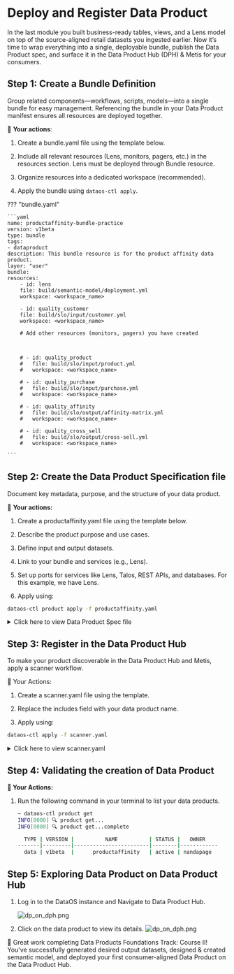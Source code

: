 # Deploy and Register Data Product

In the last module you built business-ready tables, views, and a Lens model on top of the source-aligned retail datasets you ingested earlier.
Now it’s time to wrap everything into a single, deployable bundle, publish the Data Product spec, and surface it in the Data Product Hub (DPH) & Metis for your consumers.

## Step 1: Create a Bundle Definition

Group related components—workflows, scripts, models—into a single bundle for easy management. Referencing the bundle in your Data Product manifest ensures all resources are deployed together.

🎯 **Your actions**:

1. Create a bundle.yaml file using the template below.

2. Include all relevant resources (Lens, monitors, pagers, etc.) in the resources section. Lens must be deployed through Bundle resource.

3. Organize resources into a dedicated workspace (recommended).

4. Apply the bundle using `dataos-ctl apply`.

??? "bundle.yaml"

    ```yaml
    name: productaffinity-bundle-practice
    version: v1beta
    type: bundle
    tags:
    - dataproduct
    description: This bundle resource is for the product affinity data product.
    layer: "user"
    bundle:
    resources:
        - id: lens
        file: build/semantic-model/deployment.yml
        workspace: <workspace_name>
        
        - id: quality_customer
        file: build/slo/input/customer.yml
        workspace: <workspace_name>
        
        # Add other resources (monitors, pagers) you have created
    

        
        # - id: quality_product
        #   file: build/slo/input/product.yml
        #   workspace: <workspace_name>

        # - id: quality_purchase
        #   file: build/slo/input/purchase.yml
        #   workspace: <workspace_name>
        
        # - id: quality_affinity
        #   file: build/slo/output/affinity-matrix.yml
        #   workspace: <workspace_name>

        # - id: quality_cross_sell
        #   file: build/slo/output/cross-sell.yml
        #   workspace: <workspace_name>

    ```
## Step 2: Create the Data Product Specification file

Document key metadata, purpose, and the structure of your data product.

🎯 **Your actions:**

1. Create a productaffinity.yaml file using the template below.

2. Describe the product purpose and use cases.

3. Define input and output datasets.

4. Link to your bundle and services (e.g., Lens).

5. Set up ports for services like Lens, Talos, REST APIs, and databases. For this example, we have Lens.

5. Apply using:

```bash
dataos-ctl product apply -f productaffinity.yaml
```
<details><summary>Click here to view Data Product Spec file</summary>

```yaml
name: productaffinity
version: v1beta
type: data
description: Analyzes product affinity to identify cross-sell opportunities.
tags:
  - DPDomain.Marketing
  - DPUsecase.Customer Segmentation
  - DPUsecase.Product Recommendation
  - DPTier.Consumer Aligned
v1beta:
  data:
    meta:
      title: Product Affinity xx
      #sourceCodeUrl: https://bitbucket.org/tmdc/product-affinity-training/src/main/
      #trackerUrl: https://rubikai.atlassian.net/browse/DPRB-65
    collaborators:
      - name: 
        description: owner
      - name: <dataos-id of user>
        description: developer
      - name: <dataos-id of user>
        description: consumer
      - name: <dataos-id of user>
        description: consumer
    resource:
      refType: dataos
      ref: bundle:v1beta:productaffinity-bundle
    inputs:
      - refType: dataos
        ref: dataset:postgresxx:public:customer_data

      - refType: dataos
        ref: dataset:postgresxx:public:purchase_data

      - refType: dataos
        ref: dataset:postgresxx:public:product_data

    outputs:
      - refType: dataos
        ref: dataset:lakehouse:crm_data:product_affinity_matrix

      - refType: dataos
        ref: dataset:lakehouse:crm_data:cross_sell_recommendations

    ports:
      lens:
        ref: lens:v1alpha:productaffinity-xx:public
        refType: dataos

      # talos:
      #   - ref: service:v1:product-affinity-api:public
      #     refType: dataos
```

</details>

## Step 3: Register in the Data Product Hub

To make your product discoverable in the Data Product Hub and Metis, apply a scanner workflow.

🎯 Your Actions:

1. Create a scanner.yaml file using the template.

2. Replace the includes field with your data product name.

3. Apply using:

```bash
dataos-ctl apply -f scanner.yaml
```
<details><summary> Click here to view scanner.yaml</summary>

```yaml
version: v1
name: scan-data-product-xx
type: workflow
description: Registers the data product in the Data Product Hub.
workflow:
  dag:
    - name: scan-data-product-job
      description: Scans and registers the data product.
      spec:
        tags:
          - scanner2
        stack: scanner:2.0
        compute: runnable-default
        stackSpec:
          type: data-product
          sourceConfig:
            config:
              type: DataProduct
              markDeletedDataProducts: true
              dataProductFilterPattern:
                includes:
                 - productaffinity # data product details
```
</details>

## Step 4: Validating the creation of Data Product

**🎯 Your Actions:**

1. Run the following command in your terminal to list your data products.
    
    ```bash
    ~ dataos-ctl product get
    INFO[0000] 🔍 product get...                             
    INFO[0000] 🔍 product get...complete                     
    
      TYPE | VERSION |          NAME          | STATUS |   OWNER    
    -------|---------|------------------------|--------|------------
      data | v1beta  |      productaffinity   | active | nandapage  
    ```
    
## Step 5: Exploring Data Product on Data Product Hub

1. Log in to the DataOS instance and Navigate to Data Product Hub.
    
    ![dp_on_dph.png](/learn_new/dp_foundations2_learn_track/deploy_sm/productaffinity.png)
    
2. Click on the data product to view its details.
    ![dp_on_dph.png](/learn_new/dp_foundations2_learn_track/deploy_sm/productaffinity_details.png)

<aside class="callout">
🎯 Great work completing Data Products Foundations Track: Course II! You've successfully generated desired output datasets, designed & created semantic model, and deployed your first consumer-aligned Data Product on the Data Product Hub.
</aside>
